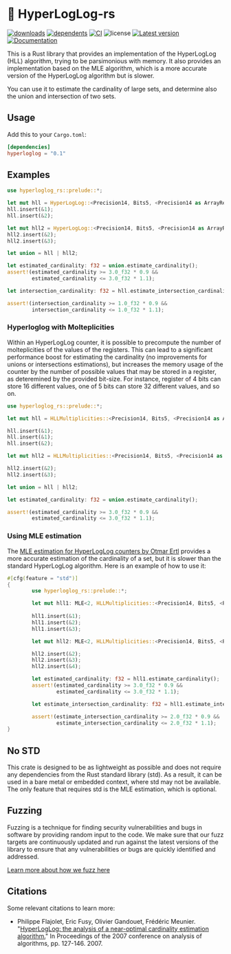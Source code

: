 # 🧮 HyperLogLog-rs
[![downloads](https://img.shields.io/crates/d/hyperloglog-rs)](https://crates.io/crates/hyperloglog-rs)
[![dependents](https://img.shields.io/librariesio/dependents/cargo/hyperloglog-rs)](https://crates.io/crates/hyperloglog-rs/reverse_dependencies)
[![CI](https://github.com/LucaCappelletti94/hyperloglog-rs/actions/workflows/rust.yml/badge.svg)](https://github.com/LucaCappelletti94/hyperloglog-rs/actions)
![license](https://img.shields.io/crates/l/hyperloglog-rs)
[![Latest version](https://img.shields.io/crates/v/hyperloglog-rs.svg)](https://crates.io/crates/hyperloglog-rs)
[![Documentation](https://docs.rs/hyperloglog-rs/badge.svg)](https://docs.rs/hyperloglog-rs)

This is a Rust library that provides an implementation of the HyperLogLog (HLL) algorithm, trying to be parsimonious with memory.
It also provides an implementation based on the MLE algorithm, which is a more accurate version of the HyperLogLog algorithm but is slower.

You can use it to estimate the cardinality of large sets, and determine also the union and intersection of two sets.

## Usage

Add this to your `Cargo.toml`:

```toml
[dependencies]
hyperloglog = "0.1"
```

## Examples

```rust
use hyperloglog_rs::prelude::*;

let mut hll = HyperLogLog::<Precision14, Bits5, <Precision14 as ArrayRegister<Bits5>>::ArrayRegister>::default();
hll.insert(&1);
hll.insert(&2);

let mut hll2 = HyperLogLog::<Precision14, Bits5, <Precision14 as ArrayRegister<Bits5>>::ArrayRegister>::default();
hll2.insert(&2);
hll2.insert(&3);

let union = hll | hll2;

let estimated_cardinality: f32 = union.estimate_cardinality();
assert!(estimated_cardinality >= 3.0_f32 * 0.9 &&
        estimated_cardinality <= 3.0_f32 * 1.1);

let intersection_cardinality: f32 = hll.estimate_intersection_cardinality(&hll2);

assert!(intersection_cardinality >= 1.0_f32 * 0.9 &&
        intersection_cardinality <= 1.0_f32 * 1.1);
```

### Hyperloglog with Molteplicities
Within an HyperLogLog counter, it is possible to precompute the number of molteplicities of the values of the registers. This can lead to a significant performance boost for estimating the cardinality (no improvements for unions or intersections estimations), but increases the memory usage of the counter by the number of possible values that may be stored in a register, as deteremined by the provided bit-size. For instance, register of 4 bits can store 16 different values, one of 5 bits can store 32 different values, and so on.

```rust
use hyperloglog_rs::prelude::*;

let mut hll = HLLMultiplicities::<Precision14, Bits5, <Precision14 as ArrayRegister<Bits5>>::ArrayRegister, <Precision14 as ArrayMultiplicities<Bits5>>::ArrayMultiplicities>::default();

hll.insert(&1);
hll.insert(&1);
hll.insert(&2);

let mut hll2 = HLLMultiplicities::<Precision14, Bits5, <Precision14 as ArrayRegister<Bits5>>::ArrayRegister, <Precision14 as ArrayMultiplicities<Bits5>>::ArrayMultiplicities>::default();

hll2.insert(&2);
hll2.insert(&3);

let union = hll | hll2;

let estimated_cardinality: f32 = union.estimate_cardinality();

assert!(estimated_cardinality >= 3.0_f32 * 0.9 &&
        estimated_cardinality <= 3.0_f32 * 1.1);
```

### Using MLE estimation
The [MLE estimation for HyperLogLog counters by Otmar Ertl](https://oertl.github.io/hyperloglog-sketch-estimation-paper/paper/paper.pdf) provides a more accurate estimation of the cardinality of a set, but it is slower than the standard HyperLogLog algorithm. Here is an example of how to use it:

```rust
#[cfg(feature = "std")]
{
        use hyperloglog_rs::prelude::*;

        let mut hll1: MLE<2, HLLMultiplicities::<Precision14, Bits5, <Precision14 as ArrayRegister<Bits5>>::ArrayRegister, <Precision14 as ArrayMultiplicities<Bits5>>::ArrayMultiplicities>> = MLE::default();
        
        hll1.insert(&1);
        hll1.insert(&2);
        hll1.insert(&3);

        let mut hll2: MLE<2, HLLMultiplicities::<Precision14, Bits5, <Precision14 as ArrayRegister<Bits5>>::ArrayRegister, <Precision14 as ArrayMultiplicities<Bits5>>::ArrayMultiplicities>> = MLE::default();

        hll2.insert(&2);
        hll2.insert(&3);
        hll2.insert(&4);

        let estimated_cardinality: f32 = hll1.estimate_cardinality();
        assert!(estimated_cardinality >= 3.0_f32 * 0.9 &&
                estimated_cardinality <= 3.0_f32 * 1.1);

        let estimate_intersection_cardinality: f32 = hll1.estimate_intersection_cardinality(&hll2);

        assert!(estimate_intersection_cardinality >= 2.0_f32 * 0.9 &&
                estimate_intersection_cardinality <= 2.0_f32 * 1.1);
}
```

## No STD
This crate is designed to be as lightweight as possible and does not require any dependencies from the Rust standard library (std). As a result, it can be used in a bare metal or embedded context, where std may not be available. The only feature that requires std is the MLE estimation, which is optional.

## Fuzzing
Fuzzing is a technique for finding security vulnerabilities and bugs in software by providing random input to the code. We make sure that our fuzz targets are continuously updated and run against the latest versions of the library to ensure that any vulnerabilities or bugs are quickly identified and addressed.

[Learn more about how we fuzz here](https://github.com/LucaCappelletti94/hyperloglog-rs/tree/main/fuzz)

## Citations
Some relevant citations to learn more:

* Philippe Flajolet, Eric Fusy, Olivier Gandouet, Frédéric Meunier. "[HyperLogLog: the analysis of a near-optimal cardinality estimation algorithm.](https://hal.science/file/index/docid/406166/filename/FlFuGaMe07.pdf)" In Proceedings of the 2007 conference on analysis of algorithms, pp. 127-146. 2007.
